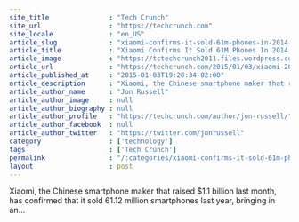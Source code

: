 ```yaml
---
site_title               : "Tech Crunch"
site_url                 : "https://techcrunch.com"
site_locale              : "en_US"
article_slug             : "xiaomi-confirms-it-sold-61m-phones-in-2014-has-plans-to-expand-to-more-countries"
article_title            : "Xiaomi Confirms It Sold 61M Phones In 2014, Has Plans To Expand To More Countries"
article_image            : "https://tctechcrunch2011.files.wordpress.com/2014/12/xiaomi.jpg?w=745&h=400&crop=1"
article_url              : "https://techcrunch.com/2015/01/03/xiaomi-2014/"
article_published_at     : "2015-01-03T19:28:34-02:00"
article_description      : "Xiaomi, the Chinese smartphone maker that raised $1.1 billion last month, has confirmed that it sold 61.12 million smartphones last year, bringing in an..."
article_author_name      : "Jon Russell"
article_author_image     : null
article_author_biography : null
article_author_profile   : "https://techcrunch.com/author/jon-russell/"
article_author_facebook  : null
article_author_twitter   : "https://twitter.com/jonrussell"
category                 : ['technology']
tags                     : ['Tech Crunch']
permalink                : "/:categories/xiaomi-confirms-it-sold-61m-phones-in-2014-has-plans-to-expand-to-more-countries/"
layout                   : post
---
```


Xiaomi, the Chinese smartphone maker that raised $1.1 billion last month, has confirmed that it sold 61.12 million smartphones last year, bringing in an...
